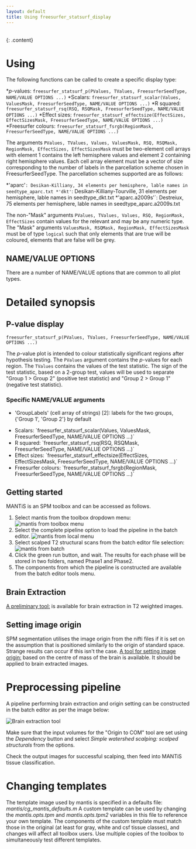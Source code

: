 ```yaml
---
layout: default
title: Using freesurfer_statsurf_display
---
```

<br>
{: .content}

# Using

The following functions can be called to create a specific display type:

*<I>p</I>-values: `freesurfer_statsurf_p(PValues, TValues, FreesurferSeedType, NAME/VALUE OPTIONS ...)`
*Scalars: `freesurfer_statsurf_scalar(Values, ValuesMask, FreesurferSeedType, NAME/VALUE OPTIONS ...)`
*R squared: `freesurfer_statsurf_rsq(RSQ, RSQMask, FreesurferSeedType, NAME/VALUE OPTIONS ...)`
*Effect sizes: `freesurfer_statsurf_effectsize(EffectSizes, EffectSizesMask, FreesurferSeedType, NAME/VALUE OPTIONS ...)`
*Freesurfer colours: `freesurfer_statsurf_fsrgb(RegionMask, FreesurferSeedType, NAME/VALUE OPTIONS ...)`

The arguments `PValues, TValues, Values, ValuesMask, RSQ, RSQMask, RegionMask, EffectSizes, EffectSizesMask` must be two-element cell arrays with element 1 contains the left hemisphere values  and element 2 containing right hemisphere values. Each cell array element must be a vector of size corresponding to the number of labels in the parcellation scheme chosen in FreesurferSeedType. The parcellation schemes supported are as follows:

*'aparc'`: Desikan-Killiany, 34 elements per hemisphere, lable names in seedtype_aparc.txt
*'dkt'`: Desikan-Killiany-Tourville, 31 elements per hemisphere, lable names in seedtype_dkt.txt
*'aparc.a2009s'`: Destreiux, 75 elements per hemisphere, lable names in seedtype_aparc.a2009s.txt


The non-"Mask" arguments `PValues, TValues, Values, RSQ, RegionMask, EffectSizes` contain values for the relevant and may be any numeric type. The "Mask" arguments `ValuesMask, RSQMask, RegionMask, EffectSizesMask` must be of type `logical` such that only elements that are true will be coloured, elements that are false will be grey.

## NAME/VALUE OPTIONS

There are a number of NAME/VALUE options that are common to all plot types. 

# Detailed synopsis

## P-value display

`freesurfer_statsurf_p(PValues, TValues, FreesurferSeedType, NAME/VALUE OPTIONS ...)`

The <I>p</I>-value plot is intended to colour statistically significant regions after hypothesis testing. The `PValues` argument contains the <I>p</I>-values for each region. The `TValues` contains the values of the test statistic. The sign of the test statistic, based on a 2-group test, values will be used to separate "Group 1 > Group 2" (positive test statistic) and "Group 2 > Group 1" (negative test statistic).

### Specific NAME/VALUE arguments

<UL>
<LI>'GroupLabels' (cell array of strings) [2]: labels for the two groups, {'Group 1', 'Group 2'} by default
</UL>

<UL>
<LI>Scalars: `freesurfer_statsurf_scalar(Values, ValuesMask, FreesurferSeedType, NAME/VALUE OPTIONS ...)`
<LI>R squared: `freesurfer_statsurf_rsq(RSQ, RSQMask, FreesurferSeedType, NAME/VALUE OPTIONS ...)`
<LI>Effect sizes: `freesurfer_statsurf_effectsize(EffectSizes, EffectSizesMask, FreesurferSeedType, NAME/VALUE OPTIONS ...)`
<LI>Freesurfer colours: `freesurfer_statsurf_fsrgb(RegionMask, FreesurferSeedType, NAME/VALUE OPTIONS ...)`
</UL>

## Getting started

MANTiS is an SPM toolbox and can be accessed as follows.

1. Select mantis from the toolbox dropdown menu:
![mantis from toolbox menu](https://github.com/DevelopmentalImagingMCRI/mantis/raw/master/Instructions/mantis_toolbox_menu.png)
1. Select the complete pipeline option to load the pipeline in the batch editor.
![mantis from local menu](https://github.com/DevelopmentalImagingMCRI/mantis/raw/master/Instructions/mantis_menu2.png)
1. Select scalped T2 structural scans from the batch editor file selection:
![mantis from batch](https://github.com/DevelopmentalImagingMCRI/mantis/raw/master/Instructions/mantis_file_selection.png)
1. Click the green run button, and wait. The results for each phase will be stored in two folders, named Phase1 and Phase2.
1. The components from which the pipeline is constructed are available from the batch editor tools menu.

## Brain Extraction
[A preliminary tool:](extraction) is available for brain extraction in
T2 weighted images.

## Setting image origin
SPM segmentation utilises the image origin from the nifti files if it
is set on the assumption that is positioned similarly to the origin of
standard space. Strange results can occur if this isn't the
case. [A tool for setting image origin:](origin) based on the centre
of mass of the brain is available. It should be applied to brain
extracted images.

# Preprocessing pipeline
A pipeline performing brain extraction and origin setting can be
constructed in the batch editor as per the image below:

![Brain extraction tool](https://github.com/DevelopmentalImagingMCRI/mantis/raw/gh-pages/img/mantis_scalp_com.png)

Make sure that the input volumes for the "Origin to COM" tool are set using the *Dependency* button and select *Simple watershed scalping: scalped structurals* from the options.

Check the output images for successful scalping, then feed into MANTiS tissue classification.

# Changing templates
The template image used by mantis is specified in a defaults file: *mantis/cg\_mantis\_defaults.m*
A custom template can be used by changing the *mantis.opts.tpm* and *mantis.opts.tpm2*
variables in this file to reference your own template. The components
of the custom template must match those in the original (at least for
gray, white and csf tissue classes), and changes will affect all
toolbox users. Use multiple copies of the toolbox to simultaneously
test different templates.
